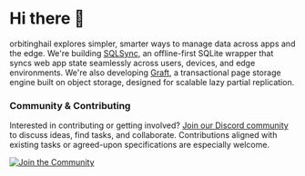 # Hi there 👋

orbitinghail explores simpler, smarter ways to manage data across apps and the edge. We're building [SQLSync], an offline-first SQLite wrapper that syncs web app state seamlessly across users, devices, and edge environments. We're also developing [Graft], a transactional page storage engine built on object storage, designed for scalable lazy partial replication.

### Community & Contributing

Interested in contributing or getting involved? [Join our Discord community][discord] to discuss ideas, find tasks, and collaborate. Contributions aligned with existing tasks or agreed-upon specifications are especially welcome.

[![Join the Community](https://discordapp.com/api/guilds/1149205110262595634/widget.png?style=banner2)][discord]


[SQLSync]: https://github.com/orbitinghail/sqlsync
[Graft]: https://github.com/orbitinghail/graft
[discord]: https://discord.gg/etFk2N9nzC

